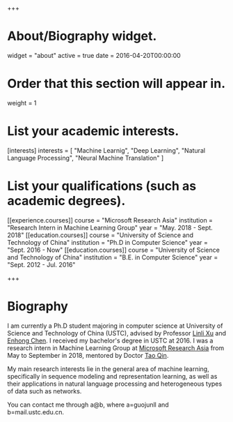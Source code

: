 +++
# About/Biography widget.
widget = "about"
active = true
date = 2016-04-20T00:00:00

# Order that this section will appear in.
weight = 1

# List your academic interests.
[interests]
  interests = [
    "Machine Learnig",
    "Deep Learning",
    "Natural Language Processing",
    "Neural Machine Translation"
  ]

# List your qualifications (such as academic degrees).
[[experience.courses]]
  course = "Microsoft Research Asia"
  institution = "Research Intern in Machine Learning Group"
  year = "May. 2018 - Sept. 2018"
[[education.courses]]
  course = "University of Science and Technology of China"
  institution = "Ph.D in Computer Science"
  year = "Sept. 2016 - Now"
[[education.courses]]
  course = "University of Science and Technology of China"
  institution = "B.E. in Computer Science"
  year = "Sept. 2012 - Jul. 2016"
 
+++

# Biography

I am currently a Ph.D student majoring in computer science at University of Science and Technology of China (USTC), advised by Professor [Linli Xu](http://staff.ustc.edu.cn/~linlixu/) and [Enhong Chen](http://staff.ustc.edu.cn/~cheneh/). I received my bachelor's degree in USTC at 2016. I was a research intern in Machine Learning Group at [Microsoft Research Asia](https://www.microsoft.com/en-us/research/group/machine-learning-research-group/) from May to September in 2018, mentored by Doctor [Tao Qin](https://www.microsoft.com/en-us/research/people/taoqin/).

My main research interests lie in the general area of machine learning, specifically in sequence modeling and representation learning, as well as their applications in natural language processing and heterogeneous types of data such as networks.

You can contact me through a@b, where a=guojunll and b=mail.ustc.edu.cn.
